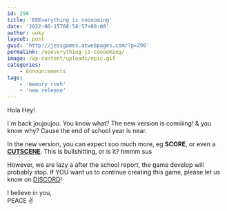 ```yaml
---
id: 290
title: 'EEEverything is cooooming'
date: '2022-06-15T08:58:57+00:00'
author: voky
layout: post
guid: 'http://jessgames.atwebpages.com/?p=290'
permalink: /eeeverything-is-cooooming/
image: /wp-content/uploads/epic.gif
categories:
    - Announcements
tags:
    - 'memory rush'
    - 'new release'
---
```


Hola Hey!

I´m back joujoujou. You know what? The new version is comiiiing! &amp; you know why? Cause the end of school year is near.

In the new version, you can expect soo much more, eg **SCORE**, or even a **<span style="text-decoration: underline;">CUTSCENE</span>**. This is bullshitting, or is it? hmmm sus

However, we are lazy a after the school report, the game develop will probably stop. If YOU want us to continue creating this game, please let us know on [DISCORD](https://discord.com/invite/aJzZvYMPcN)!

I believe in you,  
PEACE ✌️